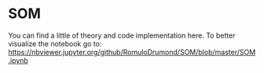 # SOM

You can find a little of theory and code implementation here. To better visualize the notebook go to:
https://nbviewer.jupyter.org/github/RomuloDrumond/SOM/blob/master/SOM.ipynb
